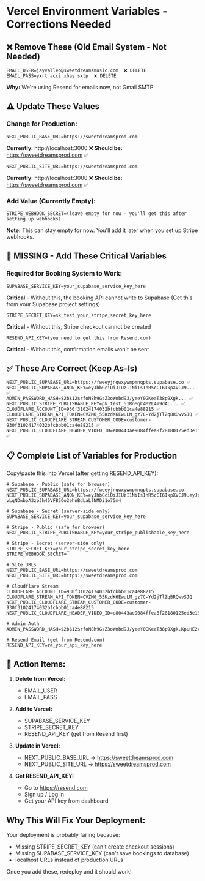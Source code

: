 # Vercel Environment Variables - Corrections Needed

## ❌ Remove These (Old Email System - Not Needed)
```
EMAIL_USER=jayvalleo@sweetdreamsmusic.com  ❌ DELETE
EMAIL_PASS=yxrt acci xhay sxtp  ❌ DELETE
```
**Why:** We're using Resend for emails now, not Gmail SMTP

## ⚠️ Update These Values

### Change for Production:
```
NEXT_PUBLIC_BASE_URL=https://sweetdreamsprod.com
```
**Currently:** http://localhost:3000 ❌
**Should be:** https://sweetdreamsprod.com ✅

```
NEXT_PUBLIC_SITE_URL=https://sweetdreamsprod.com
```
**Currently:** http://localhost:3000 ❌
**Should be:** https://sweetdreamsprod.com ✅

### Add Value (Currently Empty):
```
STRIPE_WEBHOOK_SECRET=(leave empty for now - you'll get this after setting up webhooks)
```
**Note:** This can stay empty for now. You'll add it later when you set up Stripe webhooks.

## 🚨 MISSING - Add These Critical Variables

### Required for Booking System to Work:

```
SUPABASE_SERVICE_KEY=your_supabase_service_key_here
```
**Critical** - Without this, the booking API cannot write to Supabase
(Get this from your Supabase project settings)

```
STRIPE_SECRET_KEY=sk_test_your_stripe_secret_key_here
```
**Critical** - Without this, Stripe checkout cannot be created

```
RESEND_API_KEY=(you need to get this from Resend.com)
```
**Critical** - Without this, confirmation emails won't be sent

## ✅ These Are Correct (Keep As-Is)
```
NEXT_PUBLIC_SUPABASE_URL=https://fweeyjnqwxywmpmnqpts.supabase.co ✅
NEXT_PUBLIC_SUPABASE_ANON_KEY=eyJhbGciOiJIUzI1NiIsInR5cCI6IkpXVCJ9... ✅
ADMIN_PASSWORD_HASH=$2b$12$rfoN8h9GsZ3oWnbd9J/yeeY0GKeaT38p9Xgk... ✅
NEXT_PUBLIC_STRIPE_PUBLISHABLE_KEY=pk_test_51RnMqC4M2L4m9dAL... ✅
CLOUDFLARE_ACCOUNT_ID=930f31024174032bfcbbb01ca4e88215 ✅
CLOUDFLARE_STREAM_API_TOKEN=CVZM0_55KzdK6EwuLM_gz7C-Yd2jTlZqBRQwvSJQ ✅
NEXT_PUBLIC_CLOUDFLARE_STREAM_CUSTOMER_CODE=customer-930f31024174032bfcbbb01ca4e88215 ✅
NEXT_PUBLIC_CLOUDFLARE_HEADER_VIDEO_ID=e80443ae9084ffea8f28180125ed3e15 ✅
```

## 📋 Complete List of Variables for Production

Copy/paste this into Vercel (after getting RESEND_API_KEY):

```env
# Supabase - Public (safe for browser)
NEXT_PUBLIC_SUPABASE_URL=https://fweeyjnqwxywmpmnqpts.supabase.co
NEXT_PUBLIC_SUPABASE_ANON_KEY=eyJhbGciOiJIUzI1NiIsInR5cCI6IkpXVCJ9.eyJpc3MiOiJzdXBhYmFzZSIsInJlZiI6ImZ3ZWV5am5xd3h5d21wbW5xcHRzIiwicm9sZSI6ImFub24iLCJpYXQiOjE3NTYxNzU2OTQsImV4cCI6MjA3MTc1MTY5NH0.-vLqNDwbpA3zpJh45VFB5Oo2ehnBdLaLlNMDi1o75m4

# Supabase - Secret (server-side only)
SUPABASE_SERVICE_KEY=your_supabase_service_key_here

# Stripe - Public (safe for browser)
NEXT_PUBLIC_STRIPE_PUBLISHABLE_KEY=your_stripe_publishable_key_here

# Stripe - Secret (server-side only)
STRIPE_SECRET_KEY=your_stripe_secret_key_here
STRIPE_WEBHOOK_SECRET=

# Site URLs
NEXT_PUBLIC_BASE_URL=https://sweetdreamsprod.com
NEXT_PUBLIC_SITE_URL=https://sweetdreamsprod.com

# Cloudflare Stream
CLOUDFLARE_ACCOUNT_ID=930f31024174032bfcbbb01ca4e88215
CLOUDFLARE_STREAM_API_TOKEN=CVZM0_55KzdK6EwuLM_gz7C-Yd2jTlZqBRQwvSJQ
NEXT_PUBLIC_CLOUDFLARE_STREAM_CUSTOMER_CODE=customer-930f31024174032bfcbbb01ca4e88215
NEXT_PUBLIC_CLOUDFLARE_HEADER_VIDEO_ID=e80443ae9084ffea8f28180125ed3e15

# Admin Auth
ADMIN_PASSWORD_HASH=$2b$12$rfoN8h9GsZ3oWnbd9J/yeeY0GKeaT38p9Xgk.KpuHE2Vmjw2TEGVG

# Resend Email (get from Resend.com)
RESEND_API_KEY=re_your_api_key_here
```

## 🎯 Action Items:

1. **Delete from Vercel:**
   - EMAIL_USER
   - EMAIL_PASS

2. **Add to Vercel:**
   - SUPABASE_SERVICE_KEY
   - STRIPE_SECRET_KEY
   - RESEND_API_KEY (get from Resend first)

3. **Update in Vercel:**
   - NEXT_PUBLIC_BASE_URL → https://sweetdreamsprod.com
   - NEXT_PUBLIC_SITE_URL → https://sweetdreamsprod.com

4. **Get RESEND_API_KEY:**
   - Go to https://resend.com
   - Sign up / Log in
   - Get your API key from dashboard

## Why This Will Fix Your Deployment:

Your deployment is probably failing because:
- Missing STRIPE_SECRET_KEY (can't create checkout sessions)
- Missing SUPABASE_SERVICE_KEY (can't save bookings to database)
- localhost URLs instead of production URLs

Once you add these, redeploy and it should work!
